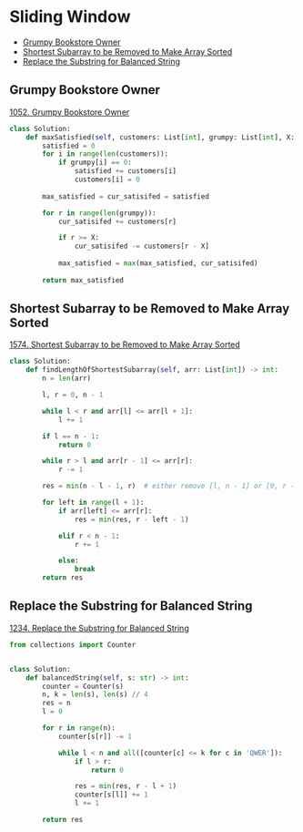 # Sliding Window

- [Grumpy Bookstore Owner](#grumpy-bookstore-owner)
- [Shortest Subarray to be Removed to Make Array Sorted](#shortest-subarray-to-be-removed-to-make-array-sorted)
- [Replace the Substring for Balanced String](#replace-the-substring-for-balanced-string)

## Grumpy Bookstore Owner

[1052. Grumpy Bookstore Owner](https://leetcode.com/problems/grumpy-bookstore-owner/)

```python
class Solution:
    def maxSatisfied(self, customers: List[int], grumpy: List[int], X: int) -> int:
        satisfied = 0
        for i in range(len(customers)):
            if grumpy[i] == 0:
                satisfied += customers[i]
                customers[i] = 0
        
        max_satisfied = cur_satisifed = satisfied

        for r in range(len(grumpy)):
            cur_satisifed += customers[r]

            if r >= X:
                cur_satisifed -= customers[r - X]
            
            max_satisfied = max(max_satisfied, cur_satisifed)
        
        return max_satisfied
```

## Shortest Subarray to be Removed to Make Array Sorted

[1574. Shortest Subarray to be Removed to Make Array Sorted](https://leetcode.com/problems/shortest-subarray-to-be-removed-to-make-array-sorted/)

```python
class Solution:
    def findLengthOfShortestSubarray(self, arr: List[int]) -> int:
        n = len(arr)

        l, r = 0, n - 1

        while l < r and arr[l] <= arr[l + 1]:
            l += 1

        if l == n - 1:
            return 0

        while r > l and arr[r - 1] <= arr[r]:
            r -= 1

        res = min(n - l - 1, r)  # either remove [l, n - 1] or [0, r - 1]

        for left in range(l + 1):
            if arr[left] <= arr[r]:
                res = min(res, r - left - 1)

            elif r < n - 1:
                r += 1

            else:
                break
        return res
```

## Replace the Substring for Balanced String

[1234. Replace the Substring for Balanced String](https://leetcode.com/problems/replace-the-substring-for-balanced-string/)

```python
from collections import Counter


class Solution:
    def balancedString(self, s: str) -> int:
        counter = Counter(s)
        n, k = len(s), len(s) // 4
        res = n
        l = 0

        for r in range(n):
            counter[s[r]] -= 1

            while l < n and all([counter[c] <= k for c in 'QWER']):
                if l > r:
                    return 0

                res = min(res, r - l + 1)
                counter[s[l]] += 1
                l += 1

        return res
```
